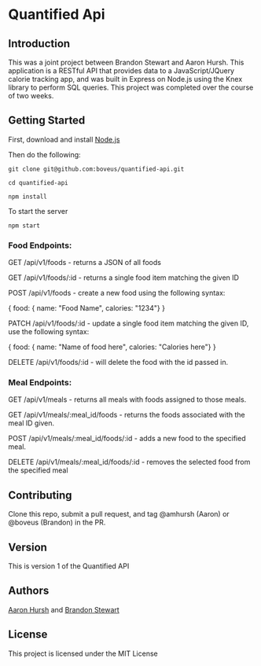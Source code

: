 # Quantified Api

## Introduction

This was a joint project between Brandon Stewart and Aaron Hursh. This application is a RESTful API that provides data to a JavaScript/JQuery calorie tracking app, and was built in Express on Node.js using the Knex library to perform SQL queries. This project was completed over the course of two weeks.

## Getting Started

First, download and install [Node.js](https://nodejs.org/en/)

Then do the following:

```
git clone git@github.com:boveus/quantified-api.git
```

```
cd quantified-api
```

```
npm install
```

To start the server

```
npm start
```

### Food Endpoints:


GET /api/v1/foods - returns a JSON of all foods

GET /api/v1/foods/:id - returns a single food item matching the given ID

POST /api/v1/foods - create a new food using the following syntax:

{ food: { name: "Food Name", calories: "1234"} }

PATCH /api/v1/foods/:id - update a single food item matching the given ID, use the following syntax:

{ food: { name: "Name of food here", calories: "Calories here"} }

DELETE /api/v1/foods/:id - will delete the food with the id passed in.


### Meal Endpoints:


GET /api/v1/meals - returns all meals with foods assigned to those meals.

GET /api/v1/meals/:meal_id/foods - returns the foods associated with the meal ID given.

POST /api/v1/meals/:meal_id/foods/:id - adds a new food to the specified meal.

DELETE /api/v1/meals/:meal_id/foods/:id - removes the selected food from the specified meal


## Contributing

Clone this repo, submit a pull request, and tag @amhursh (Aaron) or @boveus (Brandon) in the PR.

## Version

This is version 1 of the Quantified API

## Authors

[Aaron Hursh](https://github.com/amhursh)
and
[Brandon Stewart](https://github.com/amhursh)

## License

This project is licensed under the MIT License

